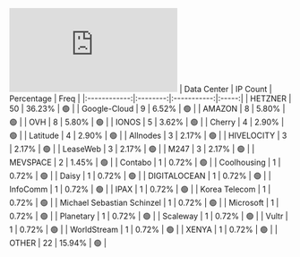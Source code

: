 ![Diagramm](https://github.com/111STAVR111/props/blob/main/Celestia/Mainnet/Decentralization/1/README.md)
| Data Center | IP Count | Percentage | Freq |
|:------------:|:--------:|:-----------:|:-----:|
| HETZNER | 50 | 36.23% | 🟢 |
| Google-Cloud | 9 | 6.52% | 🟢 |
| AMAZON | 8 | 5.80% | 🟢 |
| OVH | 8 | 5.80% | 🟢 |
| IONOS | 5 | 3.62% | 🟢 |
| Cherry | 4 | 2.90% | 🟢 |
| Latitude | 4 | 2.90% | 🟢 |
| Allnodes | 3 | 2.17% | 🟢 |
| HIVELOCITY | 3 | 2.17% | 🟢 |
| LeaseWeb | 3 | 2.17% | 🟢 |
| M247 | 3 | 2.17% | 🟢 |
| MEVSPACE | 2 | 1.45% | 🟢 |
| Contabo | 1 | 0.72% | 🟢 |
| Coolhousing | 1 | 0.72% | 🟢 |
| Daisy | 1 | 0.72% | 🟢 |
| DIGITALOCEAN | 1 | 0.72% | 🟢 |
| InfoComm | 1 | 0.72% | 🟢 |
| IPAX | 1 | 0.72% | 🟢 |
| Korea Telecom | 1 | 0.72% | 🟢 |
| Michael Sebastian Schinzel | 1 | 0.72% | 🟢 |
| Microsoft | 1 | 0.72% | 🟢 |
| Planetary | 1 | 0.72% | 🟢 |
| Scaleway | 1 | 0.72% | 🟢 |
| Vultr | 1 | 0.72% | 🟢 |
| WorldStream | 1 | 0.72% | 🟢 |
| XENYA | 1 | 0.72% | 🟢 |
| OTHER | 22 | 15.94% | 🟢 |